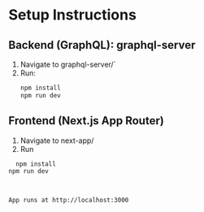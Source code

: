 # Setup Instructions

## Backend (GraphQL): graphql-server

1. Navigate to graphql-server/`
2. Run:
   ```bash
   npm install
   npm run dev
## Frontend (Next.js App Router)

1. Navigate to next-app/
2. Run
 ```bash
   npm install
 npm run dev

 

App runs at http://localhost:3000
